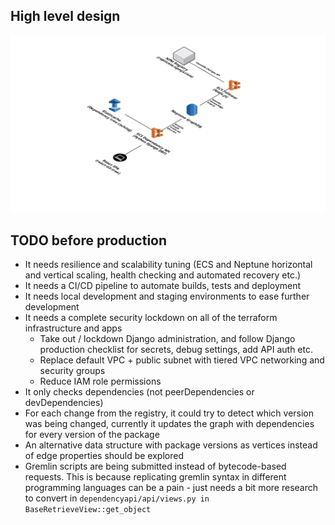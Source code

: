 ## High level design

![High level design](hld.png)

## TODO before production

- It needs resilience and scalability tuning (ECS and Neptune horizontal and
  vertical scaling, health checking and automated recovery etc.)
- It needs a CI/CD pipeline to automate builds, tests and deployment
- It needs local development and staging environments to ease further development
- It needs a complete security lockdown on all of the terraform infrastructure and apps
  - Take out / lockdown Django administration, and follow Django production
    checklist for secrets, debug settings, add API auth etc.
  - Replace default VPC + public subnet with tiered VPC networking and security groups
  - Reduce IAM role permissions
- It only checks dependencies (not peerDependencies or devDependencies)
- For each change from the registry, it could try to detect which version was
  being changed, currently it updates the graph with dependencies for every
  version of the package
- An alternative data structure with package versions as vertices instead of
  edge properties should be explored
- Gremlin scripts are being submitted instead of bytecode-based requests. This
  is because replicating gremlin syntax in different programming languages can
  be a pain - just needs a bit more research to convert in 
  `dependencyapi/api/views.py in BaseRetrieveView::get_object`
